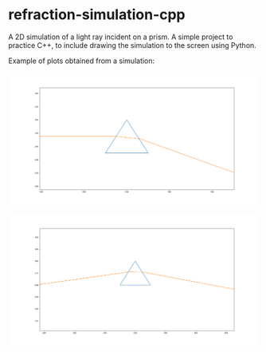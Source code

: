 # refraction-simulation-cpp
A 2D simulation of a light ray incident on a prism. A simple project to practice C++, to include drawing the simulation to the screen using Python.

Example of plots obtained from a simulation:

![testPlot1](https://github.com/wmh97/refraction-simulation-cpp/blob/master/testPlot1.png)

![testPlot2](https://github.com/wmh97/refraction-simulation-cpp/blob/master/testPlot2.png)
